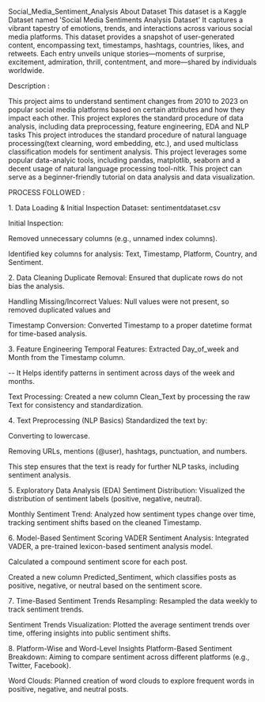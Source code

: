 Social_Media_Sentiment_Analysis
About Dataset
This dataset is a Kaggle Dataset named 'Social Media Sentiments Analysis Dataset'
It captures a vibrant tapestry of emotions, trends, and interactions across various social media platforms.
This dataset provides a snapshot of user-generated content, encompassing text, timestamps, hashtags, countries, likes, and retweets. Each entry unveils unique stories—moments of surprise, excitement, admiration, thrill, contentment, and more—shared by individuals worldwide.

Description :
   
This project aims to understand sentiment changes from 2010 to 2023 on popular social media platforms based on certain attributes and how they impact each other.
This project explores the standard procedure of data analysis, including data preprocessing, feature engineering, EDA and NLP tasks
This project introduces the standard procedure of natural language processing(text clearning, word embedding, etc.), and used multiclass classification models for sentiment analysis.
This project leverages some popular data-analyic tools, including pandas, matplotlib, seaborn and a decent usage of natural language processing tool-nltk.
This project can serve as a beginner-friendly tutorial on data analysis and data visualization.

PROCESS FOLLOWED :

1️. Data Loading & Initial Inspection
Dataset: sentimentdataset.csv

Initial Inspection:

Removed unnecessary columns (e.g., unnamed index columns).

Identified key columns for analysis: Text, Timestamp, Platform, Country, and Sentiment.

2️. Data Cleaning
Duplicate Removal: Ensured that duplicate rows do not bias the analysis.

Handling Missing/Incorrect Values: Null values were not present, so removed duplicated  values and

Timestamp Conversion: Converted Timestamp to a proper datetime format for time-based analysis.

3️. Feature Engineering
Temporal Features: Extracted Day_of_week and Month from the Timestamp column.

-- It Helps identify patterns in sentiment across days of the week and months.

Text Processing: Created a new column Clean_Text by processing the raw Text for consistency and standardization.

4️. Text Preprocessing (NLP Basics)
Standardized the text by:

Converting to lowercase.

Removing URLs, mentions (@user), hashtags, punctuation, and numbers.

This step ensures that the text is ready for further NLP tasks, including sentiment analysis.

5️. Exploratory Data Analysis (EDA)
Sentiment Distribution: Visualized the distribution of sentiment labels (positive, negative, neutral).

Monthly Sentiment Trend: Analyzed how sentiment types change over time, tracking sentiment shifts based on the cleaned Timestamp.

6️. Model-Based Sentiment Scoring 
VADER Sentiment Analysis: Integrated VADER, a pre-trained lexicon-based sentiment analysis model.

Calculated a compound sentiment score for each post.

Created a new column Predicted_Sentiment, which classifies posts as positive, negative, or neutral based on the sentiment score.

7️. Time-Based Sentiment Trends
Resampling: Resampled the data weekly to track sentiment trends.

Sentiment Trends Visualization: Plotted the average sentiment trends over time, offering insights into public sentiment shifts.

8️. Platform-Wise and Word-Level Insights
Platform-Based Sentiment Breakdown: Aiming to compare sentiment across different platforms (e.g., Twitter, Facebook).

Word Clouds: Planned creation of word clouds to explore frequent words in positive, negative, and neutral posts.